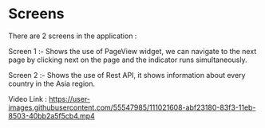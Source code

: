 # Screens

There are 2 screens in the application :

Screen 1 :- Shows the use of PageView widget, we can navigate to the next page by clicking next on the page and the indicator runs simultaneously.

Screen 2 :- Shows the use of Rest API, it shows information about every country in the Asia region.

Video Link :
https://user-images.githubusercontent.com/55547985/111021608-abf23180-83f3-11eb-8503-40bb2a5f5cb4.mp4
